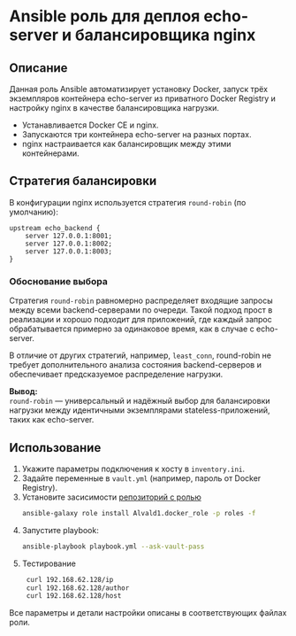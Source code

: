 # Ansible роль для деплоя echo-server и балансировщика nginx

## Описание

Данная роль Ansible автоматизирует установку Docker, запуск трёх экземпляров контейнера echo-server из приватного Docker Registry и настройку nginx в качестве балансировщика нагрузки.

- Устанавливается Docker CE и nginx.
- Запускаются три контейнера echo-server на разных портах.
- nginx настраивается как балансировщик между этими контейнерами.

## Стратегия балансировки

В конфигурации nginx используется стратегия `round-robin` (по умолчанию):

```nginx
upstream echo_backend {
    server 127.0.0.1:8001;
    server 127.0.0.1:8002;
    server 127.0.0.1:8003;
}
```

### Обоснование выбора

Стратегия `round-robin` равномерно распределяет входящие запросы между всеми backend-серверами по очереди. Такой подход прост в реализации и хорошо подходит для приложений, где каждый запрос обрабатывается примерно за одинаковое время, как в случае с echo-server.

В отличие от других стратегий, например, `least_conn`, round-robin не требует дополнительного анализа состояния backend-серверов и обеспечивает предсказуемое распределение нагрузки.

**Вывод:**  
`round-robin` — универсальный и надёжный выбор для балансировки нагрузки между идентичными экземплярами stateless-приложений, таких как echo-server.

## Использование

1. Укажите параметры подключения к хосту в `inventory.ini`.
2. Задайте переменные в `vault.yml` (например, пароль от Docker Registry).
3. Установите засисимости [репозиторий с ролью](https://github.com/Alvald1/docker_role)
   ```bash
   ansible-galaxy role install Alvald1.docker_role -p roles -f
   ```
4. Запустите playbook:
   ```bash
   ansible-playbook playbook.yml --ask-vault-pass 
   ```
5. Тестирование
   ```bash
    curl 192.168.62.128/ip
    curl 192.168.62.128/author
    curl 192.168.62.128/host
   ```
Все параметры и детали настройки описаны в соответствующих файлах роли.
